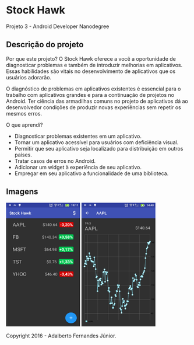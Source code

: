 # Stock Hawk #

Projeto 3 - Android Developer Nanodegree

## Descrição do projeto ##

Por que este projeto?
O Stock Hawk oferece a você a oportunidade de diagnosticar problemas e também de introduzir melhorias em aplicativos. Essas habilidades são vitais no desenvolvimento de aplicativos que os usuários adorarão.

O diagnóstico de problemas em aplicativos existentes é essencial para o trabalho com aplicativos grandes e para a continuação de projetos no Android. Ter ciência das armadilhas comuns no projeto de aplicativos dá ao desenvolvedor condições de produzir novas experiências sem repetir os mesmos erros.

O que aprendi?

- Diagnosticar problemas existentes em um aplicativo.
- Tornar um aplicativo acessível para usuários com deficiência visual.
- Permitir que seu aplicativo seja localizado para distribuição em outros países.
- Tratar casos de erros no Android.
- Adicionar um widget à experiência de seu aplicativo.
- Empregar em seu aplicativo a funcionalidade de uma biblioteca.

## Imagens ##
<img  src="https://raw.githubusercontent.com/adalbertofjr/StockHawk/master/app-images/stock_hawk_1.png" width="203" height="339" />
<img  src="https://raw.githubusercontent.com/adalbertofjr/StockHawk/master/app-images/stock_hawk_2.png" width="203" height="339" />

Copyright 2016 - Adalberto Fernandes Júnior.
